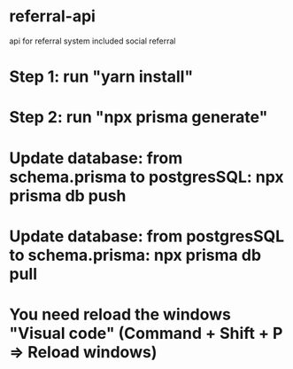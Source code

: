 # referral-api


api for referral system included social referral

# Step 1: run "yarn install"

# Step 2: run "npx prisma generate"

# Update database: from schema.prisma to postgresSQL: npx prisma db push

# Update database: from postgresSQL to schema.prisma: npx prisma db pull

# You need reload the windows "Visual code" (Command + Shift + P => Reload windows)
